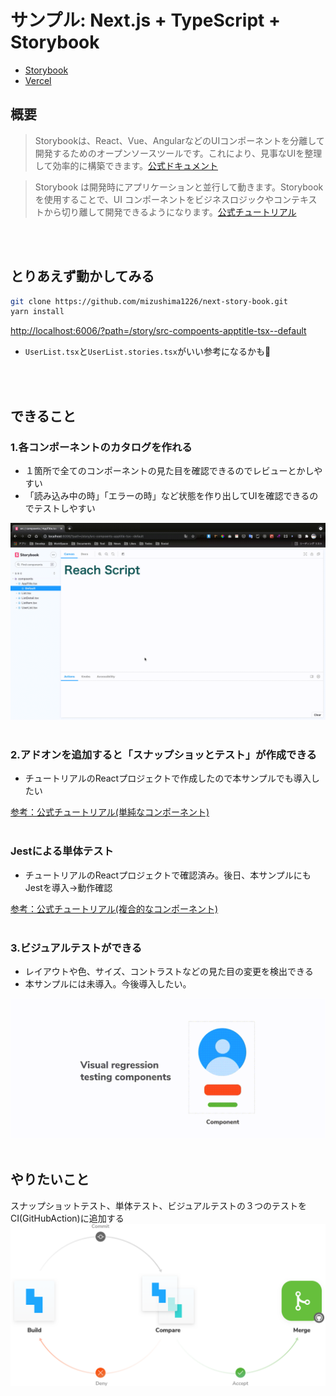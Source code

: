 # サンプル: Next.js + TypeScript + Storybook

- [Storybook](https://606c1a499e0b0a0021a0b55c-rgucjhnali.chromatic.com/?path=/story/src-compoents-apptitle-tsx--default)
- [Vercel](https://next-story-book.vercel.app/)

## 概要
>Storybookは、React、Vue、AngularなどのUIコンポーネントを分離して開発するためのオープンソースツールです。これにより、見事なUIを整理して効率的に構築できます。[公式ドキュメント](https://storybook.js.org/)

>Storybook は開発時にアプリケーションと並行して動きます。Storybook を使用することで、UI コンポーネントをビジネスロジックやコンテキストから切り離して開発できるようになります。[公式チュートリアル](https://storybook.js.org/tutorials/intro-to-storybook/react/ja/get-started/)

<br />
<br />

## とりあえず動かしてみる
```bash
git clone https://github.com/mizushima1226/next-story-book.git
yarn install
```

[http://localhost:6006/?path=/story/src-compoents-apptitle-tsx--default](http://localhost:6006/?path=/story/src-compoents-apptitle-tsx--default)

- `UserList.tsx`と`UserList.stories.tsx`がいい参考になるかも👀

<br />
<br />

## できること

### 1.各コンポーネントのカタログを作れる
- １箇所で全てのコンポーネントの見た目を確認できるのでレビューとかしやすい
- 「読み込み中の時」「エラーの時」など状態を作り出してUIを確認できるのでテストしやすい

<img src="./asset/catalog.gif" alt="" />

<br />
<br />

### 2.アドオンを追加すると「スナップショッとテスト」が作成できる
- チュートリアルのReactプロジェクトで作成したので本サンプルでも導入したい

[参考：公式チュートリアル(単純なコンポーネント)](https://storybook.js.org/tutorials/intro-to-storybook/react/ja/simple-component/)
<br />
<br />

### Jestによる単体テスト
- チュートリアルのReactプロジェクトで確認済み。後日、本サンプルにもJestを導入→動作確認

[参考：公式チュートリアル(複合的なコンポーネント)](https://storybook.js.org/tutorials/intro-to-storybook/react/ja/composite-component/)
<br />
<br />

### 3.ビジュアルテストができる
- レイアウトや色、サイズ、コントラストなどの見た目の変更を検出できる
- 本サンプルには未導入。今後導入したい。

<img src="./asset/visual.gif" alt="" />

<br />
<br />

## やりたいこと
スナップショットテスト、単体テスト、ビジュアルテストの３つのテストをCI(GitHubAction)に追加する
<img src="./asset/cdd-review-workflow.png" alt="" />